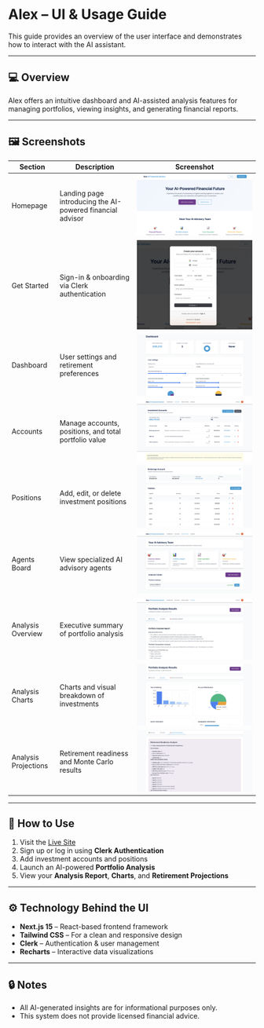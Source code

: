 # Alex – UI & Usage Guide

This guide provides an overview of the user interface and demonstrates how to interact with the AI assistant.

---

## 💻 Overview
Alex offers an intuitive dashboard and AI-assisted analysis features for managing portfolios, viewing insights, and generating financial reports.

---

## 🖼️ Screenshots

| Section | Description | Screenshot |
|----------|--------------|-------------|
| Homepage | Landing page introducing the AI-powered financial advisor | ![Homepage](../screenshots/Homepage.png) |
| Get Started | Sign-in & onboarding via Clerk authentication | ![Get Started](../screenshots/Get%20Started.png) |
| Dashboard | User settings and retirement preferences | ![Dashboard](../screenshots/Dashboard.png) |
| Accounts | Manage accounts, positions, and total portfolio value | ![Accounts](../screenshots/Accounts.png) |
| Positions | Add, edit, or delete investment positions | ![Positions](../screenshots/Positions.png) |
| Agents Board | View specialized AI advisory agents | ![Agents Board](../screenshots/Agents%20Board.png) |
| Analysis Overview | Executive summary of portfolio analysis | ![Analysis Overview](../screenshots/Analysis%20Overview.png) |
| Analysis Charts | Charts and visual breakdown of investments | ![Analysis Charts](../screenshots/Analysis%20Charts.png) |
| Analysis Projections | Retirement readiness and Monte Carlo results | ![Analysis Projections](../screenshots/Analysis%20Projections.png) |

---

## 🧭 How to Use
1. Visit the [Live Site](YOUR_LIVE_URL)
2. Sign up or log in using **Clerk Authentication**
3. Add investment accounts and positions
4. Launch an AI-powered **Portfolio Analysis**
5. View your **Analysis Report**, **Charts**, and **Retirement Projections**

---

## ⚙️ Technology Behind the UI
- **Next.js 15** – React-based frontend framework  
- **Tailwind CSS** – For a clean and responsive design  
- **Clerk** – Authentication & user management  
- **Recharts** – Interactive data visualizations  

---

## 🔒 Notes
- All AI-generated insights are for informational purposes only.  
- This system does not provide licensed financial advice.
